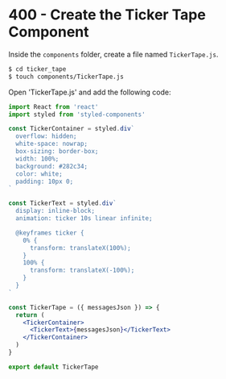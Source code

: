 # 400 - Create the Ticker Tape Component

Inside the `components` folder, create a file named `TickerTape.js`.

```bash
$ cd ticker_tape
$ touch components/TickerTape.js
```

Open 'TickerTape.js' and add the following code:

```jsx
import React from 'react'
import styled from 'styled-components'

const TickerContainer = styled.div`
  overflow: hidden;
  white-space: nowrap;
  box-sizing: border-box;
  width: 100%;
  background: #282c34;
  color: white;
  padding: 10px 0;
`

const TickerText = styled.div`
  display: inline-block;
  animation: ticker 10s linear infinite;

  @keyframes ticker {
    0% {
      transform: translateX(100%);
    }
    100% {
      transform: translateX(-100%);
    }
  }
`

const TickerTape = ({ messagesJson }) => {
  return (
    <TickerContainer>
      <TickerText>{messagesJson}</TickerText>
    </TickerContainer>
  )
}

export default TickerTape
```
